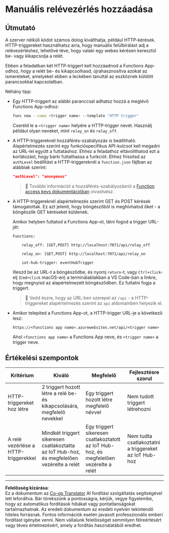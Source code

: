<!--
CO_OP_TRANSLATOR_METADATA:
{
  "original_hash": "c24b6e4d90501c9199f2ceb6a648a337",
  "translation_date": "2025-08-27T23:02:47+00:00",
  "source_file": "2-farm/lessons/5-migrate-application-to-the-cloud/assignment.md",
  "language_code": "hu"
}
-->
# Manuális relévezérlés hozzáadása

## Útmutató

A szerver nélküli kódot számos dolog kiválthatja, például HTTP-kérések. HTTP-triggereket használhatsz arra, hogy manuális felülbírálást adj a relévezérléshez, lehetővé téve, hogy valaki egy webes kérésen keresztül be- vagy kikapcsolja a relét.

Ebben a feladatban két HTTP-triggert kell hozzáadnod a Functions App-odhoz, hogy a relét be- és kikapcsolhasd, újrahasznosítva azokat az ismereteket, amelyeket ebben a leckében tanultál az eszköznek küldött parancsokkal kapcsolatban.

Néhány tipp:

* Egy HTTP-triggert az alábbi paranccsal adhatsz hozzá a meglévő Functions App-odhoz:

    ```sh
    func new --name <trigger name> --template "HTTP trigger"
    ```

    Cseréld le a `<trigger name>` helyére a HTTP-trigger nevét. Használj például olyan neveket, mint `relay_on` és `relay_off`.

* A HTTP-triggereknél hozzáférés-szabályozás is beállítható. Alapértelmezés szerint egy funkcióspecifikus API-kulcsot kell megadni az URL-lel együtt a futtatáshoz. Ehhez a feladathoz eltávolíthatod ezt a korlátozást, hogy bárki futtathassa a funkciót. Ehhez frissítsd az `authLevel` beállítást a HTTP-triggereknél a `function.json` fájlban az alábbiak szerint:

    ```json
    "authLevel": "anonymous"
    ```

    > 💁 További információt a hozzáférés-szabályozásról a [Function access keys dokumentációban](https://docs.microsoft.com/azure/azure-functions/functions-bindings-http-webhook-trigger?WT.mc_id=academic-17441-jabenn#authorization-keys) olvashatsz.

* A HTTP-triggereknél alapértelmezés szerint GET és POST kérések támogatottak. Ez azt jelenti, hogy böngészőből is meghívhatod őket - a böngészők GET kéréseket küldenek.

    Amikor helyben futtatod a Functions App-ot, látni fogod a trigger URL-jét:

    ```output
    Functions:

        relay_off: [GET,POST] http://localhost:7071/api/relay_off

        relay_on: [GET,POST] http://localhost:7071/api/relay_on

        iot-hub-trigger: eventHubTrigger
    ```

    Illeszd be az URL-t a böngésződbe, és nyomj `return`-t, vagy `Ctrl+click`-elj (`Cmd+click` macOS-en) a terminálablakban a VS Code-ban a linkre, hogy megnyisd az alapértelmezett böngésződben. Ez futtatni fogja a triggert.

    > 💁 Vedd észre, hogy az URL-ben szerepel az `/api` - a HTTP-triggereket alapértelmezés szerint az `api` aldomainben helyezik el.

* Amikor telepíted a Functions App-ot, a HTTP-trigger URL-je a következő lesz:

    `https://<functions app name>.azurewebsites.net/api/<trigger name>`

    Ahol `<functions app name>` a Functions App neve, és `<trigger name>` a trigger neve.

## Értékelési szempontok

| Kritérium | Kiváló | Megfelelő | Fejlesztésre szorul |
| --------- | ------- | --------- | ------------------- |
| HTTP-triggereket hoz létre | 2 triggert hozott létre a relé be- és kikapcsolására, megfelelő nevekkel | Egy triggert hozott létre megfelelő névvel | Nem tudott triggert létrehozni |
| A relé vezérlése a HTTP-triggerekkel | Mindkét triggert sikeresen csatlakoztatta az IoT Hub-hoz, és megfelelően vezérelte a relét | Egy triggert sikeresen csatlakoztatott az IoT Hub-hoz, és megfelelően vezérelte a relét | Nem tudta csatlakoztatni a triggereket az IoT Hub-hoz |

---

**Felelősség kizárása**:  
Ez a dokumentum az [Co-op Translator](https://github.com/Azure/co-op-translator) AI fordítási szolgáltatás segítségével lett lefordítva. Bár törekszünk a pontosságra, kérjük, vegye figyelembe, hogy az automatikus fordítások hibákat vagy pontatlanságokat tartalmazhatnak. Az eredeti dokumentum az eredeti nyelvén tekintendő hiteles forrásnak. Fontos információk esetén javasolt professzionális emberi fordítást igénybe venni. Nem vállalunk felelősséget semmilyen félreértésért vagy téves értelmezésért, amely a fordítás használatából eredhet.